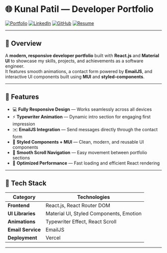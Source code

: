 # 🌐 Kunal Patil — Developer Portfolio

[![Portfolio](https://img.shields.io/badge/Live%20Portfolio-000000?style=for-the-badge&logo=vercel&logoColor=white)](https://kunalpatil-olive.vercel.app/)
[![LinkedIn](https://img.shields.io/badge/LinkedIn-0A66C2?style=for-the-badge&logo=linkedin&logoColor=white)](https://linkedin.com/in/kunalpatil-dev)
[![GitHub](https://img.shields.io/badge/GitHub-181717?style=for-the-badge&logo=github&logoColor=white)](https://github.com/kunalpatil-dev)
[![Resume](https://img.shields.io/badge/Resume-FF6B00?style=for-the-badge&logo=readme&logoColor=white)](https://drive.google.com/file/d/1N6jJSnfIRhxzgeoXZtEf5hYHL2mO57Fs/view)

---

## 📖 Overview

A **modern, responsive developer portfolio** built with **React.js** and **Material UI** to showcase my skills, projects, and achievements as a software engineer.  
It features smooth animations, a contact form powered by **EmailJS**, and interactive UI components built using **MUI** and **styled-components**.

---

## 🚀 Features

- 💻 **Fully Responsive Design** — Works seamlessly across all devices  
- ⚡ **Typewriter Animation** — Dynamic intro section for engaging first impression  
- ✉️ **EmailJS Integration** — Send messages directly through the contact form  
- 🎨 **Styled Components + MUI** — Clean, modern, and reusable UI components  
- 🌙 **Smooth Scroll Navigation** — Easy movement between portfolio sections  
- 🧠 **Optimized Performance** — Fast loading and efficient React rendering  

---

## 🧩 Tech Stack

| Category | Technologies |
|-----------|---------------|
| **Frontend** | React.js, React Router DOM |
| **UI Libraries** | Material UI, Styled Components, Emotion |
| **Animations** | Typewriter Effect, React Scroll |
| **Email Service** | EmailJS |
| **Deployment** | Vercel |

---

